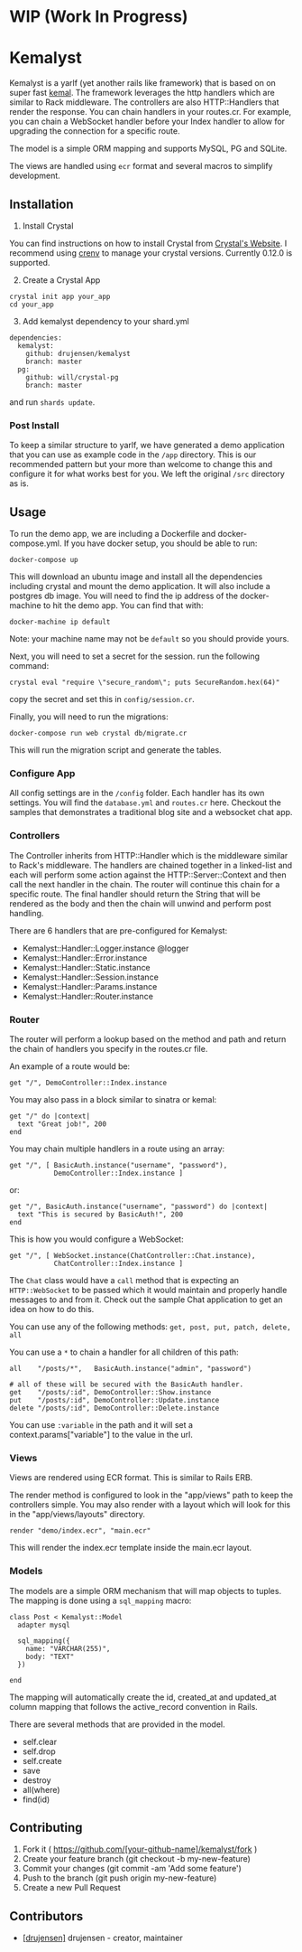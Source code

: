 # WIP (Work In Progress)

# Kemalyst

Kemalyst is a yarlf (yet another rails like framework) that is based on on
super fast [kemal](https://github.com/sdogruyol/kemal). The framework
leverages the http handlers which are similar to Rack middleware. The
controllers are also HTTP::Handlers that render the response.  You can chain
handlers in your routes.cr.  For example, you can chain a WebSocket handler
before your Index handler to allow for upgrading the connection for a specific
route.  

The model is a simple ORM mapping and supports MySQL, PG and SQLite.

The views are handled using `ecr` format and several macros to simplify
development.

## Installation

1. Install Crystal

You can find instructions on how to install Crystal from [Crystal's
Website](http://crystal-lang.org).  I recommend using
[crenv](https://github.com/pine613/crenv) to manage your crystal versions.
Currently 0.12.0 is supported.

2. Create a Crystal App

```
crystal init app your_app
cd your_app
```
3. Add kemalyst dependency to your shard.yml
```
dependencies:
  kemalyst:
    github: drujensen/kemalyst
    branch: master
  pg:
    github: will/crystal-pg
    branch: master
```
and run `shards update`.

### Post Install

To keep a similar structure to yarlf, we have generated a demo application
that you can use as example code in the `/app` directory.  This is our
recommended pattern but your more than welcome to change this and configure it
for what works best for you. We left the original `/src` directory as is.

## Usage

To run the demo app, we are including a Dockerfile and docker-compose.yml. If
you have docker setup, you should be able to run:
```
docker-compose up
```
This will download an ubuntu image and install all the dependencies including
crystal and mount the demo application.  It will also include a postgres db
image.  You will need to find the ip address of the docker-machine to hit the
demo app.  You can find that with:
```
docker-machine ip default
```
Note: your machine name may not be `default` so you should provide yours.

Next, you will need to set a secret for the session.  run the following
command:
```
crystal eval "require \"secure_random\"; puts SecureRandom.hex(64)"
```
copy the secret and set this in `config/session.cr`.

Finally, you will need to run the migrations:
```
docker-compose run web crystal db/migrate.cr
```
This will run the migration script and generate the tables.

### Configure App

All config settings are in the `/config` folder.  Each handler has its own
settings.  You will find the `database.yml` and `routes.cr` here. Checkout
the samples that demonstrates a traditional blog site and a websocket chat
app.

### Controllers

The Controller inherits from HTTP::Handler which is the middleware similar to
Rack's middleware.  The handlers are chained together in a linked-list and
each will perform some action against the HTTP::Server::Context and then call
the next handler in the chain.  The router will continue this chain for a
specific route.  The final handler should return the String that will be
rendered as the body and then the chain will unwind and perform post handling.

There are 6 handlers that are pre-configured for Kemalyst:
 - Kemalyst::Handler::Logger.instance @logger
 - Kemalyst::Handler::Error.instance
 - Kemalyst::Handler::Static.instance
 - Kemalyst::Handler::Session.instance
 - Kemalyst::Handler::Params.instance
 - Kemalyst::Handler::Router.instance  

### Router

The router will perform a lookup based on the method and path and return the
chain of handlers you specify in the routes.cr file.

An example of a route would be:
```
get "/", DemoController::Index.instance
```

You may also pass in a block similar to sinatra or kemal:
```
get "/" do |context|
  text "Great job!", 200
end
```

You may chain multiple handlers in a route using an array:
```
get "/", [ BasicAuth.instance("username", "password"), 
           DemoController::Index.instance ]
```

or:
```
get "/", BasicAuth.instance("username", "password") do |context|
  text "This is secured by BasicAuth!", 200
end
```

This is how you would configure a WebSocket:
```
get "/", [ WebSocket.instance(ChatController::Chat.instance),
           ChatController::Index.instance ]
```

The `Chat` class would have a `call` method that is expecting an
`HTTP::WebSocket` to be passed which it would maintain and properly handle
messages to and from it.  Check out the sample Chat application to get an idea
on how to do this.

You can use any of the following methods: `get, post, put, patch, delete, all`

You can use a `*` to chain a handler for all children of this path:
```
all    "/posts/*",   BasicAuth.instance("admin", "password")

# all of these will be secured with the BasicAuth handler.
get    "/posts/:id", DemoController::Show.instance
put    "/posts/:id", DemoController::Update.instance
delete "/posts/:id", DemoController::Delete.instance

```
You can use `:variable` in the path and it will set a
context.params["variable"] to the value in the url.

### Views

Views are rendered using ECR format.  This is similar to Rails ERB.

The render method is configured to look in the "app/views" path to keep the
controllers simple.  You may also render with a layout which will look for
this in the "app/views/layouts" directory.

```
render "demo/index.ecr", "main.ecr" 

```
This will render the index.ecr template inside the main.ecr layout.

### Models

The models are a simple ORM mechanism that will map objects to tuples.  The
mapping is done using a `sql_mapping` macro:
```
class Post < Kemalyst::Model
  adapter mysql
  
  sql_mapping({ 
    name: "VARCHAR(255)", 
    body: "TEXT" 
  })

end

```
The mapping will automatically create the id, created_at and updated_at column
mapping that follows the active_record convention in Rails.

There are several methods that are provided in the model.
- self.clear
- self.drop
- self.create
- save
- destroy
- all(where)
- find(id)


## Contributing

1. Fork it ( https://github.com/[your-github-name]/kemalyst/fork )
2. Create your feature branch (git checkout -b my-new-feature)
3. Commit your changes (git commit -am 'Add some feature')
4. Push to the branch (git push origin my-new-feature)
5. Create a new Pull Request

## Contributors

- [[drujensen]](https://github.com/drujensen) drujensen - creator, maintainer
